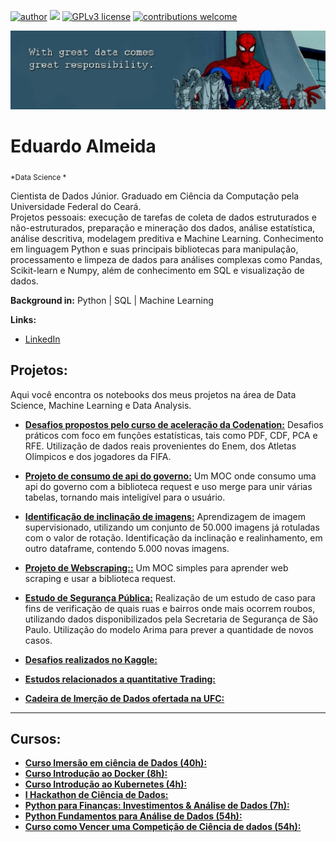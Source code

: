 [![author](https://img.shields.io/badge/author-Eduardo%20Almeida-red.svg)](https://www.linkedin.com/in/eduardo-almeida-814a676a/) [![](https://img.shields.io/badge/python-3.7+-blue.svg)](https://www.python.org/downloads/release/python-365/) [![GPLv3 license](https://img.shields.io/badge/License-GPLv3-blue.svg)](http://perso.crans.org/besson/LICENSE.html) [![contributions welcome](https://img.shields.io/badge/contributions-welcome-brightgreen.svg?style=flat)](https://github.com/eduardo-almeida)

<p align="center">
  <img src="banner.jpeg" >
</p>    
  
# Eduardo Almeida 
<sub>*Data Science *</sub>  

Cientista de Dados Júnior. Graduado em Ciência da Computação pela Universidade Federal do Ceará.   
Projetos pessoais: execução de tarefas de coleta de dados estruturados e não-estruturados, preparação e mineração dos dados, análise estatística, análise descritiva, modelagem preditiva e Machine Learning. Conhecimento em linguagem Python e suas principais bibliotecas para manipulação, processamento e limpeza de dados para análises complexas como Pandas, Scikit-learn e Numpy, além de conhecimento em SQL e visualização de dados.    

**Background in:** Python | SQL | Machine Learning  

**Links:**
* [LinkedIn](https://www.linkedin.com/in/eduardo-almeida-814a676a/)


## Projetos:

Aqui você encontra os notebooks dos meus projetos na área de Data Science, Machine Learning e Data Analysis. 

* [**Desafios propostos pelo curso de aceleração da Codenation:**](https://github.com/eduardo-almeida/Data_Science/tree/master/Codenation) Desafios práticos com foco em funções estatísticas, tais como PDF, CDF, PCA e RFE. Utilização de dados reais provenientes do Enem, dos Atletas Olímpicos e dos jogadores da FIFA.
* [**Projeto de consumo de api do governo:**](https://github.com/eduardo-almeida/Data_Science/tree/master/Compras%20%20Governamentais) Um MOC onde consumo uma api do governo com a biblioteca request e uso merge para unir várias tabelas, tornando mais inteligível para o usuário.
* [**Identificação de inclinação de imagens:**](https://github.com/eduardo-almeida/Data_Science/tree/master/Detectar%20Faces) Aprendizagem de imagem  supervisionado, utilizando um conjunto de 50.000 imagens já rotuladas com o valor de rotação. Identificação da inclinação e realinhamento, em outro dataframe, contendo 5.000 novas imagens.
* [**Projeto de Webscraping::**](https://github.com/eduardo-almeida/Data_Science/tree/master/Webscraping) Um MOC simples para aprender web scraping e usar a biblioteca request.
* [**Estudo de Segurança Pública:**](https://github.com/eduardo-almeida/Data_Science/tree/master/Refatorando/Seguranca%20P%C3%BAblica) Realização de um estudo de caso para fins de verificação de quais ruas e bairros onde mais ocorrem roubos, utilizando  dados disponibilizados pela Secretaria de Segurança de São Paulo. Utilização do modelo Arima para prever a quantidade de novos casos.


* [**Desafios realizados no Kaggle:**](https://github.com/eduardo-almeida/Data_Science/tree/master/kaggle)
* [**Estudos relacionados a quantitative Trading:**](https://github.com/eduardo-almeida/Data_Science/tree/master/trading)
* [**Cadeira de Imerção de Dados ofertada na UFC:**](https://github.com/eduardo-almeida/data-science-cookbook)
---
## Cursos:
 
* [**Curso Imersão em ciência de Dados (40h):**](https://drive.google.com/file/d/1EIDIyn8AUL4VAziqoQneSJcIP6_jUUVR/view)
* [**Curso Introdução ao Docker (8h):**](https://drive.google.com/file/d/1jeYVcLbMzI5ex3n_TYZZTl7QzW95Irbg/view)
* [**Curso Introdução ao Kubernetes (4h):**](https://drive.google.com/file/d/11XmwTbvc4JqA4xVcBqkr6XEL-dFLV0Ju/view)
* [**I Hackathon de Ciência de Dados:**](https://drive.google.com/file/d/16a5Z-sOdFxARrK9HN1lixLmTWtHzkkdP/view)
* [**Python para Finanças: Investimentos & Análise de Dados (7h):**](https://www.udemy.com/certificate/UC-b5ec8341-d243-4c5e-8e59-f432018826ed/)
* [**Python Fundamentos para Análise de Dados (54h):**](https://www.datascienceacademy.com.br/course?courseid=python-fundamentos)
* [**Curso como Vencer uma Competição de Ciência de dados (54h):**](https://www.coursera.org/learn/competitive-data-science?specialization=aml)
